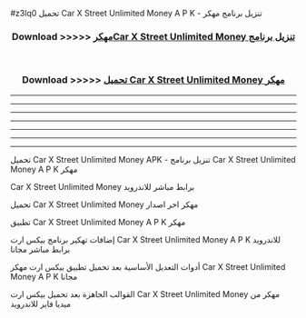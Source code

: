 #z3lq0 تحميل Car X Street Unlimited Money  A P K - تنزيل برنامج مهكر



<div align="center">
<h3>Download >>>>> <a href="https://runaway1.web.app/?sq=Car X Street Unlimited Money ">مهكرCar X Street Unlimited Money  تنزيل برنامج</a></h3><br>

<h3>Download >>>>> <a href="https://runaway1.web.app/?sq=Car X Street Unlimited Money ">تحميل Car X Street Unlimited Money  مهكر</a></h3>
</div>


----------------------------------------------------------

----------------------------------------------------------

----------------------------------------------------------

----------------------------------------------------------

----------------------------------------------------------

----------------------------------------------------------

----------------------------------------------------------

تحميل Car X Street Unlimited Money  APK - تنزيل برنامج Car X Street Unlimited Money  A P K مهكر

Car X Street Unlimited Money  برابط مباشر للاندرويد

تحميل Car X Street Unlimited Money  مهكر اخر اصدار

تطبيق Car X Street Unlimited Money  A P K مهكر

إضافات تهكير برنامج بيكس ارت Car X Street Unlimited Money  A P K للاندرويد برابط مباشر مجانا

أدوات التعديل الأساسية بعد تحميل تطبيق بيكس ارت مهكر Car X Street Unlimited Money  A P K مجانا

القوالب الجاهزة بعد تحميل بيكس ارت Car X Street Unlimited Money  مهكر من ميديا فاير للاندرويد


